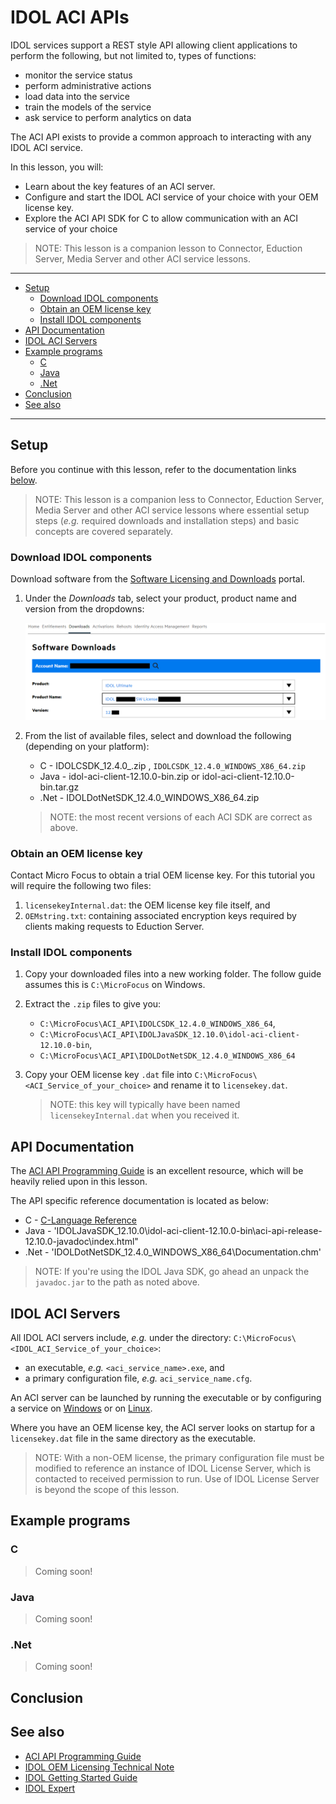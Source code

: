 # IDOL ACI APIs

IDOL services support a REST style API allowing client applications to perform the following, but not limited to, types of functions:
- monitor the service status
- perform administrative actions
- load data into the service
- train the models of the service
- ask service to perform analytics on data

The ACI API exists to provide a common approach to interacting with any IDOL ACI service.

In this lesson, you will:
- Learn about the key features of an ACI server.
- Configure and start the IDOL ACI service of your choice with your OEM license key.
- Explore the ACI API SDK for C to allow communication with an ACI service of your choice

> NOTE: This lesson is a companion lesson to Connector, Eduction Server, Media Server and other ACI service lessons.

---

- [Setup](#setup)
  - [Download IDOL components](#download-idol-components)
  - [Obtain an OEM license key](#obtain-an-oem-license-key)
  - [Install IDOL components](#install-idol-components)
- [API Documentation](#api-documentation)
- [IDOL ACI Servers](#idol-aci-servers)
- [Example programs](#example-programs)
  - [C](#c)
  - [Java](#java)
  - [.Net](#net)
- [Conclusion](#conclusion)
- [See also](#see-also)

---

## Setup

Before you continue with this lesson, refer to the documentation links [below](#see-also).

> NOTE: This lesson is a companion less to Connector, Eduction Server, Media Server and other ACI service lessons where essential setup steps (*e.g.* required downloads and installation steps) and basic concepts are covered separately.

### Download IDOL components

Download software from the [Software Licensing and Downloads](https://sld.microfocus.com/mysoftware/index) portal.

1. Under the *Downloads* tab, select your product, product name and version from the dropdowns:

    ![get-software](./figs/get-software.png)

1. From the list of available files, select and download the following (depending on your platform):
   - C - IDOLCSDK_12.4.0_<PLATFORM>.zip , `IDOLCSDK_12.4.0_WINDOWS_X86_64.zip`
   - Java - idol-aci-client-12.10.0-bin.zip or idol-aci-client-12.10.0-bin.tar.gz
   - .Net - IDOLDotNetSDK_12.4.0_WINDOWS_X86_64.zip

    > NOTE: the most recent versions of each ACI SDK are correct as above.

### Obtain an OEM license key

Contact Micro Focus to obtain a trial OEM license key.  For this tutorial you will require the following two files:
1. `licensekeyInternal.dat`: the OEM license key file itself, and
2. `OEMstring.txt`: containing associated encryption keys required by clients making requests to Eduction Server.

### Install IDOL components

1. Copy your downloaded files into a new working folder.  The follow guide assumes this is `C:\MicroFocus` on Windows.
2. Extract the `.zip` files to give you:
   - `C:\MicroFocus\ACI_API\IDOLCSDK_12.4.0_WINDOWS_X86_64`,
   - `C:\MicroFocus\ACI_API\IDOLJavaSDK_12.10.0\idol-aci-client-12.10.0-bin`,
   - `C:\MicroFocus\ACI_API\IDOLDotNetSDK_12.4.0_WINDOWS_X86_64`
3. Copy your OEM license key `.dat` file into `C:\MicroFocus\<ACI_Service_of_your_choice>` and rename it to `licensekey.dat`.
   
    > NOTE: this key will typically have been named `licensekeyInternal.dat` when you received it.

## API Documentation

The [ACI API Programming Guide](https://www.microfocus.com/documentation/idol/IDOL_12_6/IDOLJavaSDK_12.4_Documentation/Guides/html/English/index.html) is an excellent resource, which will be heavily relied upon in this lesson.

The API specific reference documentation is located as below:
- C - [C-Language Reference](https://www.microfocus.com/documentation/idol/IDOL_12_6/IDOLJavaSDK_12.4_Documentation/Guides/html/English/index.html#C/C_functions.htm)
- Java - 'IDOLJavaSDK_12.10.0\idol-aci-client-12.10.0-bin\aci-api-release-12.10.0-javadoc\index.html"
- .Net - 'IDOLDotNetSDK_12.4.0_WINDOWS_X86_64\Documentation.chm'

> NOTE: If you're using the IDOL Java SDK, go ahead an unpack the `javadoc.jar` to the path as noted above.

## IDOL ACI Servers

All IDOL ACI servers include, *e.g.* under the directory: `C:\MicroFocus\<IDOL_ACI_Service_of_your_choice>`:
- an executable, *e.g.* `<aci_service_name>.exe`, and
- a primary configuration file, *e.g.* `aci_service_name.cfg`.

An ACI server can be launched by running the executable or by configuring a service on [Windows](https://www.microfocus.com/documentation/idol/IDOL_12_12/IDOLServer_12.12_Documentation/Guides/html/gettingstarted/Content/Shared_Admin/Installation/_ADM_Install_WindowsServices.htm) or on [Linux](https://www.microfocus.com/documentation/idol/IDOL_12_12/IDOLServer_12.12_Documentation/Guides/html/gettingstarted/Content/Shared_Admin/Installation/_ADM_Install_LinuxStartup.htm).

Where you have an OEM license key, the ACI server looks on startup for a `licensekey.dat` file in the same directory as the executable.

> NOTE: With a non-OEM license, the primary configuration file must be modified to reference an instance of IDOL License Server, which is contacted to received permission to run.  Use of IDOL License Server is beyond the scope of this lesson.

## Example programs

### C

> Coming soon!

### Java

> Coming soon!

### .Net

> Coming soon!

## Conclusion


## See also

- [ACI API Programming Guide](https://www.microfocus.com/documentation/idol/IDOL_12_6/IDOLJavaSDK_12.4_Documentation/Guides/html/English/index.html)
- [IDOL OEM Licensing Technical Note](https://www.microfocus.com/documentation/idol/IDOL_12_6/IDOLOEMLicensing_12.6_TechnicalNote_en.pdf)
- [IDOL Getting Started Guide](https://www.microfocus.com/documentation/idol/IDOL_12_12/IDOLServer_12.12_Documentation/Guides/html/gettingstarted/index.html)
- [IDOL Expert](https://www.microfocus.com/documentation/idol/IDOL_12_12/IDOLServer_12.12_Documentation/Guides/html/expert/index.html)
